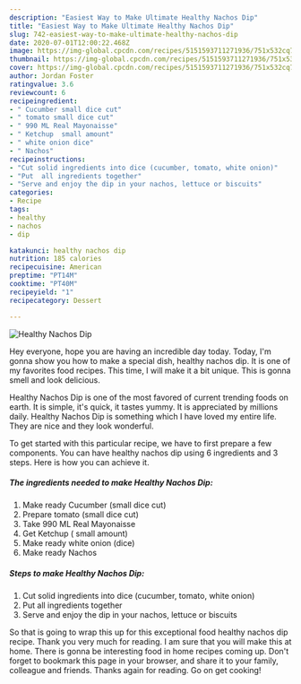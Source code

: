 ```yaml
---
description: "Easiest Way to Make Ultimate Healthy Nachos Dip"
title: "Easiest Way to Make Ultimate Healthy Nachos Dip"
slug: 742-easiest-way-to-make-ultimate-healthy-nachos-dip
date: 2020-07-01T12:00:22.468Z
image: https://img-global.cpcdn.com/recipes/5151593711271936/751x532cq70/healthy-nachos-dip-recipe-main-photo.jpg
thumbnail: https://img-global.cpcdn.com/recipes/5151593711271936/751x532cq70/healthy-nachos-dip-recipe-main-photo.jpg
cover: https://img-global.cpcdn.com/recipes/5151593711271936/751x532cq70/healthy-nachos-dip-recipe-main-photo.jpg
author: Jordan Foster
ratingvalue: 3.6
reviewcount: 6
recipeingredient:
- " Cucumber small dice cut"
- " tomato small dice cut"
- " 990 ML Real Mayonaisse"
- " Ketchup  small amount"
- " white onion dice"
- " Nachos"
recipeinstructions:
- "Cut solid ingredients into dice (cucumber, tomato, white onion)"
- "Put  all ingredients together"
- "Serve and enjoy the dip in your nachos, lettuce or biscuits"
categories:
- Recipe
tags:
- healthy
- nachos
- dip

katakunci: healthy nachos dip 
nutrition: 185 calories
recipecuisine: American
preptime: "PT14M"
cooktime: "PT40M"
recipeyield: "1"
recipecategory: Dessert

---
```



![Healthy Nachos Dip](https://img-global.cpcdn.com/recipes/5151593711271936/751x532cq70/healthy-nachos-dip-recipe-main-photo.jpg)

Hey everyone, hope you are having an incredible day today. Today, I'm gonna show you how to make a special dish, healthy nachos dip. It is one of my favorites food recipes. This time, I will make it a bit unique. This is gonna smell and look delicious.



Healthy Nachos Dip is one of the most favored of current trending foods on earth. It is simple, it's quick, it tastes yummy. It is appreciated by millions daily. Healthy Nachos Dip is something which I have loved my entire life. They are nice and they look wonderful.


To get started with this particular recipe, we have to first prepare a few components. You can have healthy nachos dip using 6 ingredients and 3 steps. Here is how you can achieve it.

<!--inarticleads1-->

##### The ingredients needed to make Healthy Nachos Dip:

1. Make ready  Cucumber (small dice cut)
1. Prepare  tomato (small dice cut)
1. Take  990 ML Real Mayonaisse
1. Get  Ketchup ( small amount)
1. Make ready  white onion (dice)
1. Make ready  Nachos




<!--inarticleads2-->

##### Steps to make Healthy Nachos Dip:

1. Cut solid ingredients into dice (cucumber, tomato, white onion)
1. Put  all ingredients together
1. Serve and enjoy the dip in your nachos, lettuce or biscuits




So that is going to wrap this up for this exceptional food healthy nachos dip recipe. Thank you very much for reading. I am sure that you will make this at home. There is gonna be interesting food in home recipes coming up. Don't forget to bookmark this page in your browser, and share it to your family, colleague and friends. Thanks again for reading. Go on get cooking!
